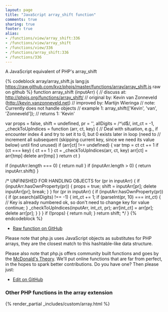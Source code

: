 ```yaml
---
layout: page
title: "JavaScript array_shift function"
comments: true
sharing: true
footer: true
alias:
- /functions/view/array_shift:336
- /functions/view/array_shift
- /functions/view/336
- /functions/array_shift:336
- /functions/336
---
```

<!-- Generated by Rakefile:build -->
A JavaScript equivalent of PHP's array_shift

{% codeblock array/array_shift.js lang:js https://raw.github.com/kvz/phpjs/master/functions/array/array_shift.js raw on github %}
function array_shift (inputArr) {
  //  discuss at: http://phpjs.org/functions/array_shift/
  // original by: Kevin van Zonneveld (http://kevin.vanzonneveld.net)
  // improved by: Martijn Wieringa
  //        note: Currently does not handle objects
  //   example 1: array_shift(['Kevin', 'van', 'Zonneveld']);
  //   returns 1: 'Kevin'

  var props = false,
    shift = undefined,
    pr = '',
    allDigits = /^\d$/,
    int_ct = -1,
    _checkToUpIndices = function (arr, ct, key) {
      // Deal with situation, e.g., if encounter index 4 and try to set it to 0, but 0 exists later in loop (need to
      // increment all subsequent (skipping current key, since we need its value below) until find unused)
      if (arr[ct] !== undefined) {
        var tmp = ct
        ct += 1
        if (ct === key) {
          ct += 1
        }
        ct = _checkToUpIndices(arr, ct, key)
        arr[ct] = arr[tmp]
        delete arr[tmp]
      }
      return ct
    }

  if (inputArr.length === 0) {
    return null
  }
  if (inputArr.length > 0) {
    return inputArr.shift()
  }

  /*
  UNFINISHED FOR HANDLING OBJECTS
  for (pr in inputArr) {
    if (inputArr.hasOwnProperty(pr)) {
      props = true;
      shift = inputArr[pr];
      delete inputArr[pr];
      break;
    }
  }
  for (pr in inputArr) {
    if (inputArr.hasOwnProperty(pr)) {
      if (pr.search(allDigits) !== -1) {
        int_ct += 1;
        if (parseInt(pr, 10) === int_ct) {
         // Key is already numbered ok, so don't need to change key for value
          continue;
        }
        _checkToUpIndices(inputArr, int_ct, pr);
        arr[int_ct] = arr[pr];
        delete arr[pr];
      }
    }
  }
  if (!props) {
    return null;
  }
  return shift;
  */
}
{% endcodeblock %}

 - [Raw function on GitHub](https://github.com/kvz/phpjs/blob/master/functions/array/array_shift.js)

Please note that php.js uses JavaScript objects as substitutes for PHP arrays, they are 
the closest match to this hashtable-like data structure. 

Please also note that php.js offers community built functions and goes by the 
[McDonald's Theory](https://medium.com/what-i-learned-building/9216e1c9da7d). We'll put online 
functions that are far from perfect, in the hopes to spark better contributions. 
Do you have one? Then please just: 

 - [Edit on GitHub](https://github.com/kvz/phpjs/edit/master/functions/array/array_shift.js)


### Other PHP functions in the array extension
{% render_partial _includes/custom/array.html %}
